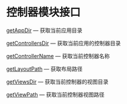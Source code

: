 控制器模块接口
==============

[getAppDir](http://git.oschina.net/gaoxiang/SE-For-ASP/blob/master/Docs/Api/Controller/getAppDir.md) &mdash; 获取当前应用目录

[getControllersDir](http://git.oschina.net/gaoxiang/SE-For-ASP/blob/master/Docs/Api/Controller/getControllersDir.md) &mdash; 获取当前应用的控制器目录

[getControllerName](http://git.oschina.net/gaoxiang/SE-For-ASP/blob/master/Docs/Api/Controller/getControllerName.md) &mdash; 获取当前控制器名称

[getLayoutPath](http://git.oschina.net/gaoxiang/SE-For-ASP/blob/master/Docs/Api/Controller/getLayoutPath.md) &mdash; 获取布局路径

[getViewsDir](http://git.oschina.net/gaoxiang/SE-For-ASP/blob/master/Docs/Api/Controller/getViewsDir.md) &mdash; 获取当前控制器的视图目录

[getViewPath](http://git.oschina.net/gaoxiang/SE-For-ASP/blob/master/Docs/Api/Controller/getViewPath.md) &mdash; 获取当前控制器视图路径